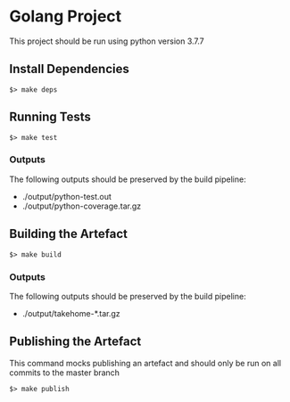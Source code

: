 # Golang Project

This project should be run using python version 3.7.7

## Install Dependencies

`$> make deps`

## Running Tests

`$> make test`

### Outputs

The following outputs should be preserved by the build pipeline:

* ./output/python-test.out
* ./output/python-coverage.tar.gz

## Building the Artefact

`$> make build`

### Outputs

The following outputs should be preserved by the build pipeline:

* ./output/takehome-*.tar.gz

## Publishing the Artefact

This command mocks publishing an artefact and should only be run on all commits to the master branch

`$> make publish`
